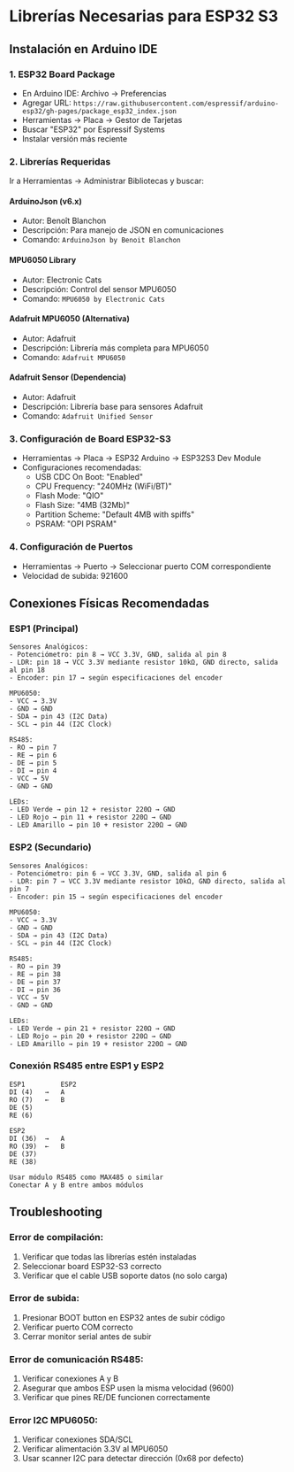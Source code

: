 # Librerías Necesarias para ESP32 S3

## Instalación en Arduino IDE

### 1. ESP32 Board Package
- En Arduino IDE: Archivo → Preferencias
- Agregar URL: `https://raw.githubusercontent.com/espressif/arduino-esp32/gh-pages/package_esp32_index.json`
- Herramientas → Placa → Gestor de Tarjetas
- Buscar "ESP32" por Espressif Systems
- Instalar versión más reciente

### 2. Librerías Requeridas
Ir a Herramientas → Administrar Bibliotecas y buscar:

#### ArduinoJson (v6.x)
- Autor: Benoît Blanchon
- Descripción: Para manejo de JSON en comunicaciones
- Comando: `ArduinoJson by Benoit Blanchon`

#### MPU6050 Library
- Autor: Electronic Cats
- Descripción: Control del sensor MPU6050
- Comando: `MPU6050 by Electronic Cats`

#### Adafruit MPU6050 (Alternativa)
- Autor: Adafruit
- Descripción: Librería más completa para MPU6050
- Comando: `Adafruit MPU6050`

#### Adafruit Sensor (Dependencia)
- Autor: Adafruit
- Descripción: Librería base para sensores Adafruit
- Comando: `Adafruit Unified Sensor`

### 3. Configuración de Board ESP32-S3
- Herramientas → Placa → ESP32 Arduino → ESP32S3 Dev Module
- Configuraciones recomendadas:
  - USB CDC On Boot: "Enabled"
  - CPU Frequency: "240MHz (WiFi/BT)"
  - Flash Mode: "QIO"
  - Flash Size: "4MB (32Mb)"
  - Partition Scheme: "Default 4MB with spiffs"
  - PSRAM: "OPI PSRAM"

### 4. Configuración de Puertos
- Herramientas → Puerto → Seleccionar puerto COM correspondiente
- Velocidad de subida: 921600

## Conexiones Físicas Recomendadas

### ESP1 (Principal)
```
Sensores Analógicos:
- Potenciómetro: pin 8 → VCC 3.3V, GND, salida al pin 8
- LDR: pin 18 → VCC 3.3V mediante resistor 10kΩ, GND directo, salida al pin 18
- Encoder: pin 17 → según especificaciones del encoder

MPU6050:
- VCC → 3.3V
- GND → GND
- SDA → pin 43 (I2C Data)
- SCL → pin 44 (I2C Clock)

RS485:
- RO → pin 7
- RE → pin 6
- DE → pin 5
- DI → pin 4
- VCC → 5V
- GND → GND

LEDs:
- LED Verde → pin 12 + resistor 220Ω → GND
- LED Rojo → pin 11 + resistor 220Ω → GND
- LED Amarillo → pin 10 + resistor 220Ω → GND
```

### ESP2 (Secundario)
```
Sensores Analógicos:
- Potenciómetro: pin 6 → VCC 3.3V, GND, salida al pin 6
- LDR: pin 7 → VCC 3.3V mediante resistor 10kΩ, GND directo, salida al pin 7
- Encoder: pin 15 → según especificaciones del encoder

MPU6050:
- VCC → 3.3V
- GND → GND
- SDA → pin 43 (I2C Data)
- SCL → pin 44 (I2C Clock)

RS485:
- RO → pin 39
- RE → pin 38
- DE → pin 37
- DI → pin 36
- VCC → 5V
- GND → GND

LEDs:
- LED Verde → pin 21 + resistor 220Ω → GND
- LED Rojo → pin 20 + resistor 220Ω → GND
- LED Amarillo → pin 19 + resistor 220Ω → GND
```

### Conexión RS485 entre ESP1 y ESP2
```
ESP1         ESP2
DI (4)   →   A
RO (7)   ←   B
DE (5)       
RE (6)       

ESP2
DI (36)  →   A
RO (39)  ←   B
DE (37)      
RE (38)      

Usar módulo RS485 como MAX485 o similar
Conectar A y B entre ambos módulos
```

## Troubleshooting

### Error de compilación:
1. Verificar que todas las librerías estén instaladas
2. Seleccionar board ESP32-S3 correcto
3. Verificar que el cable USB soporte datos (no solo carga)

### Error de subida:
1. Presionar BOOT button en ESP32 antes de subir código
2. Verificar puerto COM correcto
3. Cerrar monitor serial antes de subir

### Error de comunicación RS485:
1. Verificar conexiones A y B
2. Asegurar que ambos ESP usen la misma velocidad (9600)
3. Verificar que pines RE/DE funcionen correctamente

### Error I2C MPU6050:
1. Verificar conexiones SDA/SCL
2. Verificar alimentación 3.3V al MPU6050
3. Usar scanner I2C para detectar dirección (0x68 por defecto)
